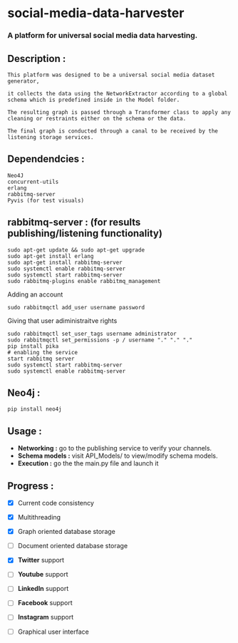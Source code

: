 # social-media-data-harvester
### A platform for universal social media data harvesting.

## **Description** :

	This platform was designed to be a universal social media dataset generator,

	it collects the data using the NetworkExtractor according to a global schema which is predefined inside in the Model folder.

	The resulting graph is passed through a Transformer class to apply any cleaning or restraints either on the schema or the data.

	The final graph is conducted through a canal to be received by the listening storage services. 
	



## **Dependendcies** : 

	Neo4J
	concurrent-utils
	erlang
	rabbitmq-server
	Pyvis (for test visuals)

## **rabbitmq-server** : (for results publishing/listening functionality)
        
	sudo apt-get update && sudo apt-get upgrade
	sudo apt-get install erlang
	sudo apt-get install rabbitmq-server
	sudo systemctl enable rabbitmq-server
	sudo systemctl start rabbitmq-server
	sudo rabbitmq-plugins enable rabbitmq_management

Adding an account

	sudo rabbitmqctl add_user username password
	
Giving that user adiministraitve rights

	sudo rabbitmqctl set_user_tags username administrator
	sudo rabbitmqctl set_permissions -p / username "." "." "."
	pip install pika
	# enabling the service
	start rabbitmq server
	sudo systemctl start rabbitmq-server
	sudo systemctl enable rabbitmq-server


## **Neo4j** :
	
	pip install neo4j
	

    




## **Usage** : 
- **Networking :** go to the publishing service to verify your channels.
- **Schema models :** visit API_Models/ to view/modify schema models.
- **Execution :** go the the main.py file and launch it



## **Progress** : 
 - [x] Current code consistency
 - [x] Multithreading 
 - [x] Graph oriented database storage
 - [ ] Document oriented database storage
 - [x] **Twitter** support
 - [ ] **Youtube** support
 - [ ] **LinkedIn** support
 - [ ] **Facebook** support
 - [ ] **Instagram** support
 - [ ] Graphical user interface

